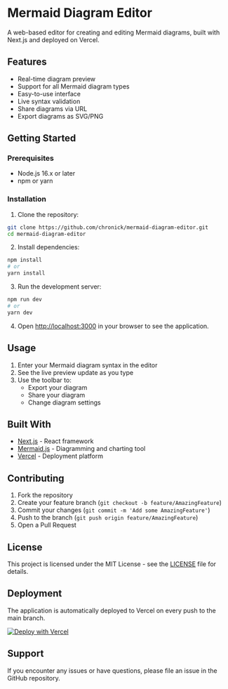 # Mermaid Diagram Editor

A web-based editor for creating and editing Mermaid diagrams, built with Next.js and deployed on Vercel.

## Features

- Real-time diagram preview
- Support for all Mermaid diagram types
- Easy-to-use interface
- Live syntax validation
- Share diagrams via URL
- Export diagrams as SVG/PNG

## Getting Started

### Prerequisites

- Node.js 16.x or later
- npm or yarn

### Installation

1. Clone the repository:
```bash
git clone https://github.com/chronick/mermaid-diagram-editor.git
cd mermaid-diagram-editor
```

2. Install dependencies:
```bash
npm install
# or
yarn install
```

3. Run the development server:
```bash
npm run dev
# or
yarn dev
```

4. Open [http://localhost:3000](http://localhost:3000) in your browser to see the application.

## Usage

1. Enter your Mermaid diagram syntax in the editor
2. See the live preview update as you type
3. Use the toolbar to:
   - Export your diagram
   - Share your diagram
   - Change diagram settings

## Built With

- [Next.js](https://nextjs.org/) - React framework
- [Mermaid.js](https://mermaid.js.org/) - Diagramming and charting tool
- [Vercel](https://vercel.com) - Deployment platform

## Contributing

1. Fork the repository
2. Create your feature branch (`git checkout -b feature/AmazingFeature`)
3. Commit your changes (`git commit -m 'Add some AmazingFeature'`)
4. Push to the branch (`git push origin feature/AmazingFeature`)
5. Open a Pull Request

## License

This project is licensed under the MIT License - see the [LICENSE](LICENSE) file for details.

## Deployment

The application is automatically deployed to Vercel on every push to the main branch.

[![Deploy with Vercel](https://vercel.com/button)](https://vercel.com/new/clone?repository-url=https://github.com/yourusername/mermaid-diagram-editor)

## Support

If you encounter any issues or have questions, please file an issue in the GitHub repository.
